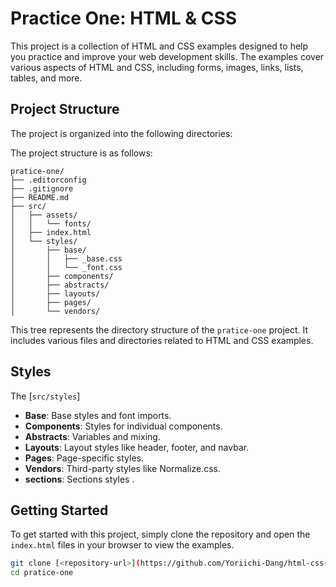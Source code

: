 # Practice One: HTML & CSS

This project is a collection of HTML and CSS examples designed to help you practice and improve your web development skills. The examples cover various aspects of HTML and CSS, including forms, images, links, lists, tables, and more.

## Project Structure

The project is organized into the following directories:

The project structure is as follows:

```
pratice-one/
├── .editorconfig
├── .gitignore
├── README.md
├── src/
│   ├── assets/
│   │   └── fonts/
│   ├── index.html
│   └── styles/
│       ├── base/
│       │   ├── _base.css
│       │   └── _font.css
│       ├── components/
│       ├── abstracts/
│       ├── layouts/
│       ├── pages/
│       └── vendors/
```

This tree represents the directory structure of the `pratice-one` project. It includes various files and directories related to HTML and CSS examples.

## Styles

The [`src/styles`]

-   **Base**: Base styles and font imports.
-   **Components**: Styles for individual components.
-   **Abstracts**: Variables and mixing.
-   **Layouts**: Layout styles like header, footer, and navbar.
-   **Pages**: Page-specific styles.
-   **Vendors**: Third-party styles like Normalize.css.
-   **sections**: Sections styles .

## Getting Started

To get started with this project, simply clone the repository and open the `index.html` files in your browser to view the examples.

```sh
git clone [<repository-url>](https://github.com/Yoriichi-Dang/html-css-training.git)
cd pratice-one
```
